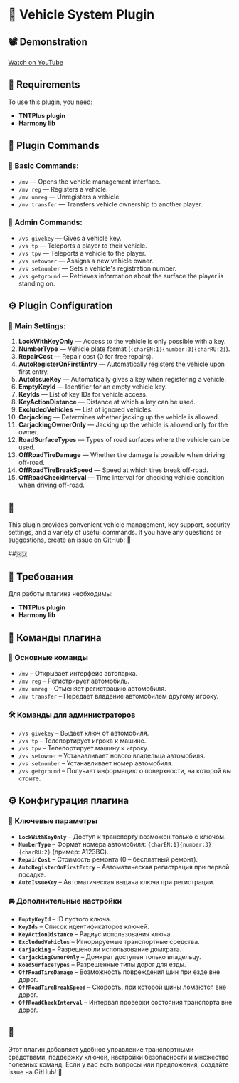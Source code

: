 # 🚗 Vehicle System Plugin

## 📽️ Demonstration
[Watch on YouTube](https://www.youtube.com/watch?v=i3FtyoChhSo)

## 🔧 Requirements
To use this plugin, you need:
- **TNTPlus plugin**
- **Harmony lib**

## 📜 Plugin Commands
### 🔹 Basic Commands:
- `/mv` — Opens the vehicle management interface.
- `/mv reg` — Registers a vehicle.
- `/mv unreg` — Unregisters a vehicle.
- `/mv transfer` — Transfers vehicle ownership to another player.

### 🔹 Admin Commands:
- `/vs givekey` — Gives a vehicle key.
- `/vs tp` — Teleports a player to their vehicle.
- `/vs tpv` — Teleports a vehicle to the player.
- `/vs setowner` — Assigns a new vehicle owner.
- `/vs setnumber` — Sets a vehicle's registration number.
- `/vs getground` — Retrieves information about the surface the player is standing on.

## ⚙️ Plugin Configuration
### 🔧 Main Settings:
1. **LockWithKeyOnly** — Access to the vehicle is only possible with a key.
2. **NumberType** — Vehicle plate format (`{charEN:1}{number:3}{charRU:2}`).
3. **RepairCost** — Repair cost (0 for free repairs).
4. **AutoRegisterOnFirstEntry** — Automatically registers the vehicle upon first entry.
5. **AutoIssueKey** — Automatically gives a key when registering a vehicle.
6. **EmptyKeyId** — Identifier for an empty vehicle key.
7. **KeyIds** — List of key IDs for vehicle access.
8. **KeyActionDistance** — Distance at which a key can be used.
9. **ExcludedVehicles** — List of ignored vehicles.
10. **Carjacking** — Determines whether jacking up the vehicle is allowed.
11. **CarjackingOwnerOnly** — Jacking up the vehicle is allowed only for the owner.
12. **RoadSurfaceTypes** — Types of road surfaces where the vehicle can be used.
13. **OffRoadTireDamage** — Whether tire damage is possible when driving off-road.
14. **OffRoadTireBreakSpeed** — Speed at which tires break off-road.
15. **OffRoadCheckInterval** — Time interval for checking vehicle condition when driving off-road.

## 📌
This plugin provides convenient vehicle management, key support, security settings, and a variety of useful commands. If you have any questions or suggestions, create an issue on GitHub! 🚀

##🇷🇺

## 🔧 Требования
Для работы плагина необходимы:
- **TNTPlus plugin**
- **Harmony lib**

## 📜 Команды плагина
### 🚗 Основные команды
- `/mv` – Открывает интерфейс автопарка.
- `/mv reg` – Регистрирует автомобиль.
- `/mv unreg` – Отменяет регистрацию автомобиля.
- `/mv transfer` – Передает владение автомобилем другому игроку.

### 🛠️ Команды для администраторов
- `/vs givekey` – Выдает ключ от автомобиля.
- `/vs tp` – Телепортирует игрока к машине.
- `/vs tpv` – Телепортирует машину к игроку.
- `/vs setowner` – Устанавливает нового владельца автомобиля.
- `/vs setnumber` – Устанавливает номер автомобиля.
- `/vs getground` – Получает информацию о поверхности, на которой вы стоите.

## ⚙️ Конфигурация плагина
### 🔑 Ключевые параметры
- **`LockWithKeyOnly`** – Доступ к транспорту возможен только с ключом.
- **`NumberType`** – Формат номера автомобиля: `{charEN:1}{number:3}{charRU:2}` (пример: A123BC).
- **`RepairCost`** – Стоимость ремонта (0 – бесплатный ремонт).
- **`AutoRegisterOnFirstEntry`** – Автоматическая регистрация при первой посадке.
- **`AutoIssueKey`** – Автоматическая выдача ключа при регистрации.

### 🚘 Дополнительные настройки
- **`EmptyKeyId`** – ID пустого ключа.
- **`KeyIds`** – Список идентификаторов ключей.
- **`KeyActionDistance`** – Радиус использования ключа.
- **`ExcludedVehicles`** – Игнорируемые транспортные средства.
- **`Carjacking`** – Разрешено ли использование домкрата.
- **`CarjackingOwnerOnly`** – Домкрат доступен только владельцу.
- **`RoadSurfaceTypes`** – Разрешенные типы дорог для езды.
- **`OffRoadTireDamage`** – Возможность повреждения шин при езде вне дорог.
- **`OffRoadTireBreakSpeed`** – Скорость, при которой шины ломаются вне дорог.
- **`OffRoadCheckInterval`** – Интервал проверки состояния транспорта вне дорог.

## 📌
Этот плагин добавляет удобное управление транспортными средствами, поддержку ключей, настройки безопасности и множество полезных команд. Если у вас есть вопросы или предложения, создайте issue на GitHub! 🚀
